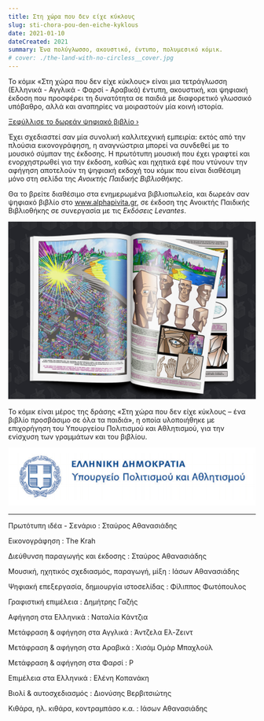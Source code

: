 ```yaml
---
title: Στη χώρα που δεν είχε κύκλους
slug: sti-chora-pou-den-eiche-kyklous
date: 2021-01-10
dateCreated: 2021
summary: Ένα πολύγλωσσο, ακουστικό, έντυπο, πολυμεσικό κόμικ.
# cover: ./the-land-with-no-circless__cover.jpg
---
```


Το κόμικ «Στη χώρα που δεν είχε κύκλους» είναι μια τετράγλωσση (Ελληνικά - Αγγλικά - Φαρσί - Αραβικά) έντυπη, ακουστική, και  ψηφιακή έκδοση που προσφέρει τη δυνατότητα σε παιδιά με διαφορετικό γλωσσικό υπόβαθρο, αλλά και αναπηρίες να μοιραστούν μία κοινή ιστορία.

<span class="cta"><a href="http://nocircles.alphapivita.gr/" target="_blank">Ξεφύλλισε το δωρεάν ψηφιακό βιβλίο ›</a></span>

Έχει σχεδιαστεί σαν μία συνολική καλλιτεχνική εμπειρία: εκτός από την πλούσια εικονογράφηση, η αναγνώστρια μπορεί να συνδεθεί με το μουσικό σύμπαν της έκδοσης. Η πρωτότυπη μουσική που έχει γραφτεί και ενορχηστρωθεί για την έκδοση, καθώς και ηχητικά εφέ που ντύνουν την αφήγηση αποτελούν τη ψηφιακή εκδοχή του κόμικ που είναι διαθέσιμη μόνο στη σελίδα της *Ανοικτής Παιδικής Βιβλιοθήκης*.

Θα το βρείτε διαθέσιμο στα ενημερωμένα βιβλιοπωλεία, και δωρεάν σαν ψηφιακό βιβλίο στο www.alphapivita.gr, σε έκδοση της Ανοικτής Παιδικής Βιβλιοθήκης σε συνεργασία με τις *Εκδόσεις Levantes*.


![Ενδεικτικές σελίδες από την έντυπη έκδοση](./the-land-with-no-circles_02.jpg)

Το κόμικ είναι μέρος της δράσης «Στη χώρα που δεν είχε κύκλους – ένα βιβλίο προσβάσιμο σε όλα τα παιδιά», η οποία υλοποιήθηκε με επιχορήγηση του Υπουργείου Πολιτισμού και Αθλητισμού, για την ενίσχυση των γραμμάτων και του βιβλίου.

![Υπουργείο Πολιτισμού και Αθλητισμού](./logo_Ministry-of-Culture.png)

***

Πρωτότυπη ιδέα - Σενάριο
: Σταύρος Αθανασιάδης

Εικονογράφηση
: The Krah

Διεύθυνση παραγωγής και έκδοσης
: Σταύρος Αθανασιάδης

Μουσική, ηχητικός σχεδιασμός, παραγωγή, μίξη
: Ιάσων Αθανασιάδης

Ψηφιακή επεξεργασία, δημιουργία ιστοσελίδας
: Φίλιππος Φωτόπουλος

Γραφιστική επιμέλεια
: Δημήτρης Γαζής

Αφήγηση στα Ελληνικά
: Ναταλία Κάντζια

Μετάφραση & αφήγηση στα Αγγλικά
: Άντζελα Ελ-Ζειντ

Μετάφραση & αφήγηση στα Αραβικά
: Χισάμ Ομάρ Μπαχλούλ

Μετάφραση & αφήγηση στα Φαρσί
: Ρ

Επιμέλεια στα Ελληνικά
: Ελένη Κοπανάκη

Βιολί & αυτοσχεδιασμός
: Διονύσης Βερβιτσιώτης

Κιθάρα, ηλ. κιθάρα, κοντραμπάσο κ.α.
: Ιάσων Αθανασιάδης